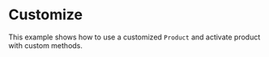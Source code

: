# Customize

This example shows how to use a customized `Product` and activate product with custom methods.

